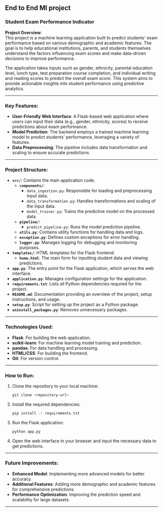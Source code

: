## End to End Ml project

### **Student Exam Performance Indicator**

**Project Overview**:  
This project is a machine learning application built to predict students' exam performance based on various demographic and academic features. The goal is to help educational institutions, parents, and students themselves understand the factors influencing exam scores and make data-driven decisions to improve performance.

The application takes inputs such as gender, ethnicity, parental education level, lunch type, test preparation course completion, and individual writing and reading scores to predict the overall exam score. This system aims to provide actionable insights into student performance using predictive analytics.

---

### **Key Features**:

- **User-Friendly Web Interface**: A Flask-based web application where users can input their data (e.g., gender, ethnicity, scores) to receive predictions about exam performance.
- **Model Prediction**: The backend employs a trained machine learning model to predict students' performance, leveraging a variety of features.
- **Data Preprocessing**: The pipeline includes data transformation and scaling to ensure accurate predictions.

---

### **Project Structure**:

- **`src/`**: Contains the main application code.
  - **`components/`**:
    - `data_ingestion.py`: Responsible for loading and preprocessing input data.
    - `data_transformation.py`: Handles transformations and scaling of the input data.
    - `model_trainer.py`: Trains the predictive model on the processed data.
  - **`pipeline/`**:
    - `predict_pipeline.py`: Runs the model prediction pipeline.
  - **`utils.py`**: Contains utility functions for handling data and logs.
  - **`exception.py`**: Defines custom exceptions for error handling.
  - **`logger.py`**: Manages logging for debugging and monitoring purposes.
- **`templates/`**: HTML templates for the Flask frontend.
  - **`home.html`**: The main form for inputting student data and viewing predictions.
- **`app.py`**: The entry point for the Flask application, which serves the web interface.
- **`application.py`**: Manages configuration settings for the application.
- **`requirements.txt`**: Lists all Python dependencies required for the project.
- **`README.md`**: Documentation providing an overview of the project, setup instructions, and usage.
- **`setup.py`**: Script for setting up the project as a Python package.
- **`uninstall_packages.py`**: Removes unnecessary packages.

---

### **Technologies Used**:
- **Flask**: For building the web application.
- **scikit-learn**: For machine learning model training and prediction.
- **pandas**: For data handling and processing.
- **HTML/CSS**: For building the frontend.
- **Git**: For version control.

---

### **How to Run**:
1. Clone the repository to your local machine:
   ```bash
   git clone <repository-url>
   ```
2. Install the required dependencies:
   ```bash
   pip install -r requirements.txt
   ```
3. Run the Flask application:
   ```bash
   python app.py
   ```
4. Open the web interface in your browser and input the necessary data to get predictions.

---

### **Future Improvements**:
- **Enhanced Model**: Implementing more advanced models for better accuracy.
- **Additional Features**: Adding more demographic and academic features for comprehensive predictions.
- **Performance Optimization**: Improving the prediction speed and scalability for large datasets.

---
